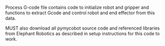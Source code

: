 Process G-code file contains code to initialize robot and gripper and functions to extract Gcode and control robot and end effector from this data. 

MUST also download all pymycobot source code and referenced libraries from Elephant Robotics as described in setup instructions for this code to work. 